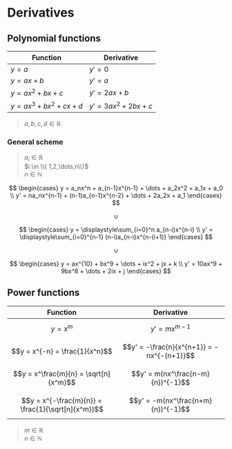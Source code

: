 # Derivatives

## Polynomial functions

| Function | Derivative |
|--|--|
| $y=a$ | $y'=0$ |
| $y=ax+b$ | $y'=a$ |
| $y=ax^2+bx+c$ | $y'=2ax+b$ |
| $y=ax^3+bx^2+cx+d$ | $y'=3ax^2+2bx+c$ |

> $a,b,c,d \in \mathbb{R}$

### General scheme

> $a_i \in \mathbb{R}$  
> $i \in \\{ 1,2,\dots,n\\}$  
> $n \in \mathbb{N}$

$$
\begin{cases}
y = a_nx^n + a_{n-1}x^{n-1} + \dots + a_2x^2 + a_1x + a_0
\\
y' = na_nx^{n-1} + (n-1)a_{n-1}x^{n-2} + \dots + 2a_2x + a_1
\end{cases}
$$

$$
\cup
$$

$$
\begin{cases}
y = \displaystyle\sum_{i=0}^n a_{n-i}x^{n-i}
\\
y' = \displaystyle\sum_{i=0}^{n-1} (n-i)a_{n-i}x^{n-(i+1)}
\end{cases}
$$

$$
\cup
$$

$$
\begin{cases}
y = ax^{10} + bx^9 + \dots + ix^2 + jx + k
\\
y' = 10ax^9 + 9bx^8 + \dots + 2ix + j
\end{cases}
$$

## Power functions

| Function | Derivative |
|--|--|
| $$y = x^m$$ | $$y' = mx^{m-1}$$ |
| $$y = x^{-n} = \frac{1}{x^n}$$ | $$y' = -\frac{n}{x^{n+1}} = -nx^{-(n+1)}$$ |
| $$y = x^\frac{m}{n} = \sqrt[n]{x^m}$$ | $$y' = m(nx^\frac{n-m}{n})^{-1}$$ |
| $$y = x^{-\frac{m}{n}} = \frac{1}{\sqrt[n]{x^m}}$$ | $$y' = -m(nx^\frac{n+m}{n})^{-1}$$ |

> $m \in \mathbb{R}$  
> $n \in \mathbb{N}$
